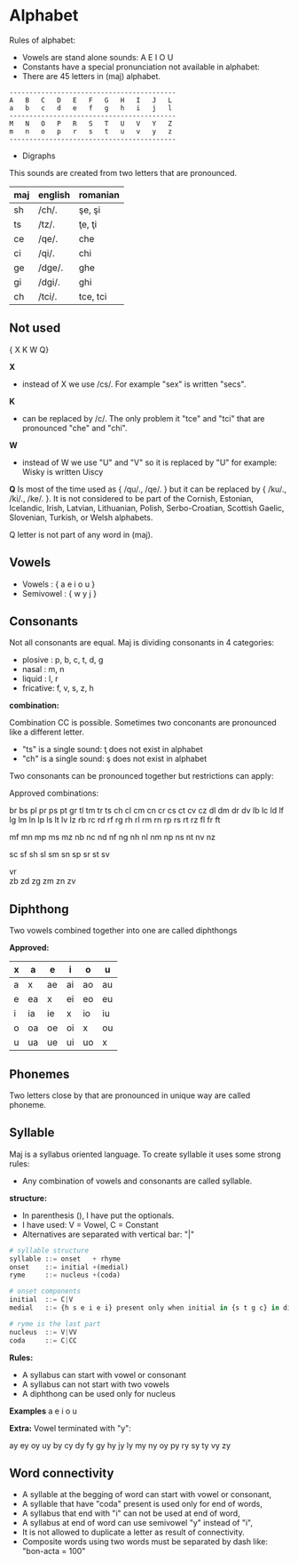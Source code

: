 # Alphabet

Rules of alphabet:

* Vowels are stand alone sounds: A E I O U
* Constants have a special pronunciation not available in alphabet:
* There are 45 letters in (maj) alphabet.

```
------------------------------------------
A   B   C   D   E   F   G   H   I   J   L
a   b   c   d   e   f   g   h   i   j   l
------------------------------------------
M   N   O   P   R   S   T   U   V   Y   Z
m   n   o   p   r   s   t   u   v   y   z
------------------------------------------
```

* Digraphs

This sounds are created from two letters that are pronounced.

maj| english | romanian
---|---------|--------------------
sh | /ch/.   | şe, şi
ts | /tz/.   | ţe, ţi
ce | /qe/.   | che  
ci | /qi/.   | chi
ge | /dge/.  | ghe
gi | /dgi/.  | ghi
ch | /tci/.  | tce, tci


## Not used

{ X K W Q}

**X** 
* instead of X we use /cs/. For example "sex" is written "secs".

**K** 
* can be replaced by /c/. The only problem it "tce" and "tci" that are pronounced "che" and "chi".

**W**
* instead of W we use  "U" and "V" so it is replaced by "U" for example: Wisky is written Uiscy

**Q** 
Is most of the time used as { /qu/., /qe/. } but it can be replaced by { /ku/., /ki/., /ke/. }. It is not considered to be part of the Cornish, Estonian, Icelandic, Irish, Latvian, Lithuanian, Polish, Serbo-Croatian, Scottish Gaelic, Slovenian, Turkish, or Welsh alphabets. 

Q letter is not part of any word in (maj).

## Vowels

* Vowels    : { a e i o u } 
* Semivowel : { w y j }

## Consonants

Not all consonants are equal. Maj is dividing consonants in 4 categories:

* plosive :  p, b, c, t, d, g
* nasal   :  m, n
* liquid  :  l, r
* fricative: f, v, s, z, h

**combination:** 

Combination CC is possible. Sometimes two conconants are pronounced like a different letter.

* "ts" is a single sound: ţ does not exist in alphabet
* "ch" is a single sound: ş does not exist in alphabet

Two consonants can be pronounced together but restrictions can apply:

Approved combinations:

br bs pl pr ps pt gr tl tm tr ts 
ch cl cm cn cr cs ct cv cz dl 
dm dr dv
lb lc ld lf lg lm ln lp ls lt lv lz
rb rc rd rf rg rh rl rm rn rp rs rt rz
fl fr ft


mf mn mp ms mz
nb nc nd nf ng nh nl nm np ns nt nv nz

sc sf sh sl sm sn sp sr st sv 

vr  
zb zd zg zm zn zv



## Diphthong

Two vowels combined together into one are called diphthongs

**Approved:**

x |a  |e  |i  |o  |u   
--|---|---|---|---|----
a | x |ae |ai |ao |au
e |ea | x |ei |eo |eu
i |ia |ie | x |io |iu
o |oa |oe |oi | x |ou
u |ua |ue |ui |uo | x


## Phonemes

Two letters close by that are pronounced in unique way are called phoneme. 


## Syllable

Maj is a syllabus oriented language. To create syllable it uses some strong rules:

* Any combination of vowels and consonants are called syllable. 

**structure:**	

* In parenthesis (), I have put the optionals. 
* I have used: V = Vowel, C = Constant
* Alternatives are separated with vertical bar: "\|"

```python
# syllable structure
syllable ::= onset   + rhyme
onset    ::= initial +(medial)
ryme     ::= nucleus +(coda)

# onset components
initial  ::= C|V
medial   ::= {h s e i e i} present only when initial in {s t g c} in digraphs

# ryme is the last part
nucleus  ::= V|VV
coda     ::= C|CC
```

**Rules:**

* A syllabus can start with vowel or consonant
* A syllabus can not start with two vowels
* A diphthong can be used only for nucleus
 
**Examples**
 a  e  i  o  u  
 
 
**Extra:** Vowel terminated with "y":

ay ey oy uy by cy dy fy gy hy jy ly my ny oy py ry sy ty vy zy

## Word connectivity

* A syllable at the begging of word can start with vowel or consonant,
* A syllable that have "coda" present is used only for end of words,
* A syllabus that end with "i" can not be used at end of word,
* A syllabus at end of word can use semivowel "y" instead of "i",
* It is not allowed to duplicate a letter as result of connectivity.
* Composite words using two words must be separated by dash like: "bon-acta = 100"






